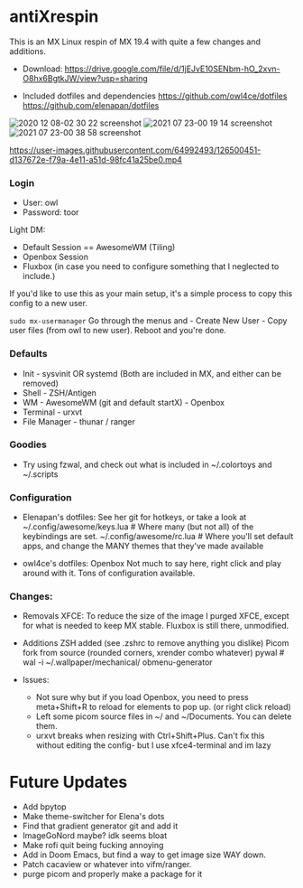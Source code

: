 # antiXrespin

This is an MX Linux respin of MX 19.4 with quite a few changes and additions.

- Download: https://drive.google.com/file/d/1jEJvE10SENbm-hO_2xvn-O8hx6BgtkJW/view?usp=sharing

- Included dotfiles and dependencies 
 https://github.com/owl4ce/dotfiles
 https://github.com/elenapan/dotfiles


![2020 12 08-02 30 22 screenshot](https://user-images.githubusercontent.com/64992493/126489340-9b1c2579-217a-415b-8ff3-232745cb93f8.png)
![2021 07 23-00 19 14 screenshot](https://user-images.githubusercontent.com/64992493/126741984-b924d1e1-48e2-411c-a534-65134ebe2b42.png)
![2021 07 23-00 38 58 screenshot](https://user-images.githubusercontent.com/64992493/126742353-04c95a32-8899-430d-a9cb-8ce59e70804f.png)

https://user-images.githubusercontent.com/64992493/126500451-d137672e-f79a-4e11-a51d-98fc41a25be0.mp4


### Login
- User: owl
- Password: toor

Light DM: 
+ Default Session == AwesomeWM (Tiling)
+ Openbox Session
+ Fluxbox (in case you need to configure something that I neglected to include.)

If you'd like to use this as your main setup, it's a simple process to copy this config to a new user. 

``` sudo mx-usermanager ```
Go through the menus and - Create New User - Copy user files (from owl to new user).
Reboot and you're done.

### Defaults

+ Init - sysvinit OR systemd (Both are included in MX, and either can be removed)
+ Shell - ZSH/Antigen
+ WM - AwesomeWM (git and default startX) - Openbox
+ Terminal - urxvt
+ File Manager - thunar / ranger

### Goodies

- Try using fzwal, and check out what is included in ~/.colortoys and ~/.scripts

### Configuration 

- Elenapan's dotfiles:
  See her git for hotkeys, or take a look at 
  ~/.config/awesome/keys.lua # Where many (but not all) of the keybindings are set.
  ~/.config/awesome/rc.lua # Where you'll set default apps, and change the MANY themes that they've made available

- owl4ce's dotfiles: Openbox
  Not much to say here, right click and play around with it. Tons of configuration available.

### Changes: 

- Removals
XFCE: To reduce the size of the image I purged XFCE, except for what is needed to keep MX stable. Fluxbox is still there, unmodified. 

- Additions
ZSH added (see .zshrc to remove anything you dislike)
Picom fork from source (rounded corners, xrender combo whatever)
pywal # wal -i ~/.wallpaper/mechanical/ 
obmenu-generator

- Issues:
  - Not sure why but if you load Openbox, you need to press meta+Shift+R to reload for elements to pop up. (or right click reload)
  - Left some picom source files in ~/ and ~/Documents. You can delete them.
  - urxvt breaks when resizing with Ctrl+Shift+Plus. Can't fix this without editing the config- but I use xfce4-terminal and im lazy
# Future Updates
- Add bpytop
- Make theme-switcher for Elena's dots
- Find that gradient generator git and add it
- ImageGoNord maybe? idk seems bloat
- Make rofi quit being fucking annoying
- Add in Doom Emacs, but find a way to get image size WAY down.
- Patch cacaview or whatever into vifm/ranger. 
- purge picom and properly make a package for it

